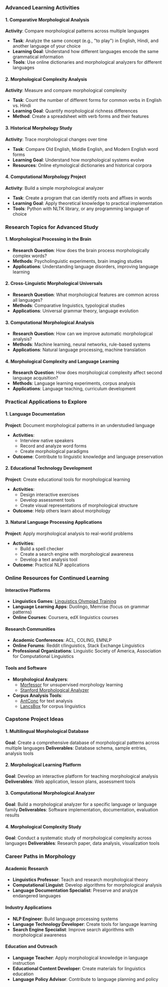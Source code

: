 ### Advanced Learning Activities

#### 1. Comparative Morphological Analysis

**Activity**: Compare morphological patterns across multiple languages

- **Task**: Analyze the same concept (e.g., "to play") in English, Hindi, and another language of your choice
- **Learning Goal**: Understand how different languages encode the same grammatical information
- **Tools**: Use online dictionaries and morphological analyzers for different languages

#### 2. Morphological Complexity Analysis

**Activity**: Measure and compare morphological complexity

- **Task**: Count the number of different forms for common verbs in English vs. Hindi
- **Learning Goal**: Quantify morphological richness differences
- **Method**: Create a spreadsheet with verb forms and their features

#### 3. Historical Morphology Study

**Activity**: Trace morphological changes over time

- **Task**: Compare Old English, Middle English, and Modern English word forms
- **Learning Goal**: Understand how morphological systems evolve
- **Resources**: Online etymological dictionaries and historical corpora

#### 4. Computational Morphology Project

**Activity**: Build a simple morphological analyzer

- **Task**: Create a program that can identify roots and affixes in words
- **Learning Goal**: Apply theoretical knowledge to practical implementation
- **Tools**: Python with NLTK library, or any programming language of choice

### Research Topics for Advanced Study

#### 1. Morphological Processing in the Brain

- **Research Question**: How does the brain process morphologically complex words?
- **Methods**: Psycholinguistic experiments, brain imaging studies
- **Applications**: Understanding language disorders, improving language learning

#### 2. Cross-Linguistic Morphological Universals

- **Research Question**: What morphological features are common across all languages?
- **Methods**: Comparative linguistics, typological studies
- **Applications**: Universal grammar theory, language evolution

#### 3. Computational Morphological Analysis

- **Research Question**: How can we improve automatic morphological analysis?
- **Methods**: Machine learning, neural networks, rule-based systems
- **Applications**: Natural language processing, machine translation

#### 4. Morphological Complexity and Language Learning

- **Research Question**: How does morphological complexity affect second language acquisition?
- **Methods**: Language learning experiments, corpus analysis
- **Applications**: Language teaching, curriculum development

### Practical Applications to Explore

#### 1. Language Documentation

**Project**: Document morphological patterns in an understudied language

- **Activities**:
  - Interview native speakers
  - Record and analyze word forms
  - Create morphological paradigms
- **Outcome**: Contribute to linguistic knowledge and language preservation

#### 2. Educational Technology Development

**Project**: Create educational tools for morphological learning

- **Activities**:
  - Design interactive exercises
  - Develop assessment tools
  - Create visual representations of morphological structure
- **Outcome**: Help others learn about morphology

#### 3. Natural Language Processing Applications

**Project**: Apply morphological analysis to real-world problems

- **Activities**:
  - Build a spell checker
  - Create a search engine with morphological awareness
  - Develop a text analysis tool
- **Outcome**: Practical NLP applications

### Online Resources for Continued Learning

#### Interactive Platforms

- **Linguistics Games**: [Linguistics Olympiad Training](https://ioling.org/problems/)
- **Language Learning Apps**: Duolingo, Memrise (focus on grammar patterns)
- **Online Courses**: Coursera, edX linguistics courses

#### Research Communities

- **Academic Conferences**: ACL, COLING, EMNLP
- **Online Forums**: Reddit r/linguistics, Stack Exchange Linguistics
- **Professional Organizations**: Linguistic Society of America, Association for Computational Linguistics

#### Tools and Software

- **Morphological Analyzers**:
  - [Morfessor](https://github.com/aalto-speech/morfessor) for unsupervised morphology learning
  - [Stanford Morphological Analyzer](https://nlp.stanford.edu/software/morphology.html)
- **Corpus Analysis Tools**:
  - [AntConc](https://www.laurenceanthony.net/software/antconc/) for text analysis
  - [LancsBox](http://corpora.lancs.ac.uk/lancsbox/) for corpus linguistics

### Capstone Project Ideas

#### 1. Multilingual Morphological Database

**Goal**: Create a comprehensive database of morphological patterns across multiple languages
**Deliverables**: Database schema, sample entries, analysis tools

#### 2. Morphological Learning Platform

**Goal**: Develop an interactive platform for teaching morphological analysis
**Deliverables**: Web application, lesson plans, assessment tools

#### 3. Computational Morphological Analyzer

**Goal**: Build a morphological analyzer for a specific language or language family
**Deliverables**: Software implementation, documentation, evaluation results

#### 4. Morphological Complexity Study

**Goal**: Conduct a systematic study of morphological complexity across languages
**Deliverables**: Research paper, data analysis, visualization tools

### Career Paths in Morphology

#### Academic Research

- **Linguistics Professor**: Teach and research morphological theory
- **Computational Linguist**: Develop algorithms for morphological analysis
- **Language Documentation Specialist**: Preserve and analyze endangered languages

#### Industry Applications

- **NLP Engineer**: Build language processing systems
- **Language Technology Developer**: Create tools for language learning
- **Search Engine Specialist**: Improve search algorithms with morphological awareness

#### Education and Outreach

- **Language Teacher**: Apply morphological knowledge in language instruction
- **Educational Content Developer**: Create materials for linguistics education
- **Language Policy Advisor**: Contribute to language planning and policy
